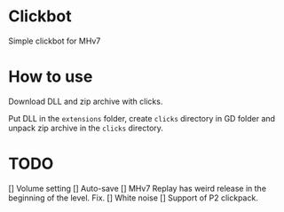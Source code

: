 # Clickbot
Simple clickbot for MHv7

# How to use

Download DLL and zip archive with clicks.

Put DLL in the `extensions` folder, create `clicks` directory in GD folder and unpack zip archive in the `clicks` directory.

# TODO

[] Volume setting
[] Auto-save
[] MHv7 Replay has weird release in the beginning of the level. Fix.
[] White noise
[] Support of P2 clickpack.
